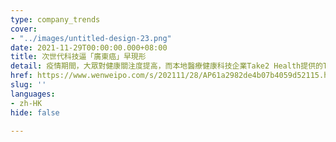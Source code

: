 ```yaml
---
type: company_trends
cover:
- "../images/untitled-design-23.png"
date: 2021-11-29T00:00:00.000+08:00
title: 次世代科技逼「廣東癌」早現形
detail: 疫情期間，大眾對健康關注度提高，而本地醫療健康科技企業Take2 Health提供的Take2 Prophecy™早期鼻咽癌篩查，主要透過結合PCR及次世代DNA測序技術，並使用先進的計算法分析檢測血液，從而識別出早期鼻咽癌患者，讓患者盡早發現，大大提高患者成功治癒的機會。
href: https://www.wenweipo.com/s/202111/28/AP61a2982de4b07b4059d52115.html
slug: ''
languages:
- zh-HK
hide: false

---
```

